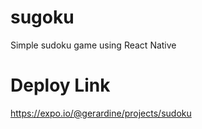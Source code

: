 # sugoku
Simple sudoku game using React Native

# Deploy Link
https://expo.io/@gerardine/projects/sudoku
